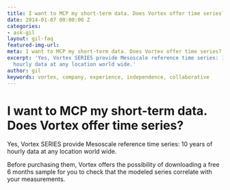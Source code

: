 ```yaml
---
title: I want to MCP my short-term data. Does Vortex offer time series?
date: 2014-01-07 00:00:00 Z
categories:
- ask-gil
layout: gil-faq
featured-img-url: 
meta: I want to MCP my short-term data. Does Vortex offer time series?
excerpt: 'Yes, Vortex SERIES provide Mesoscale reference time series: 10 years of
  hourly data at any location world wide.'
author: gil
keywords: vortex, company, experience, independence, collaborative
---
```


# I want to MCP my short-term data. Does Vortex offer time series?

Yes, Vortex SERIES provide Mesoscale reference time series: 10 years of hourly data at any location world wide.

Before purchasing them, Vortex offers the possibility of downloading a free 6 months sample for you to check that the modeled series correlate with your measurements.